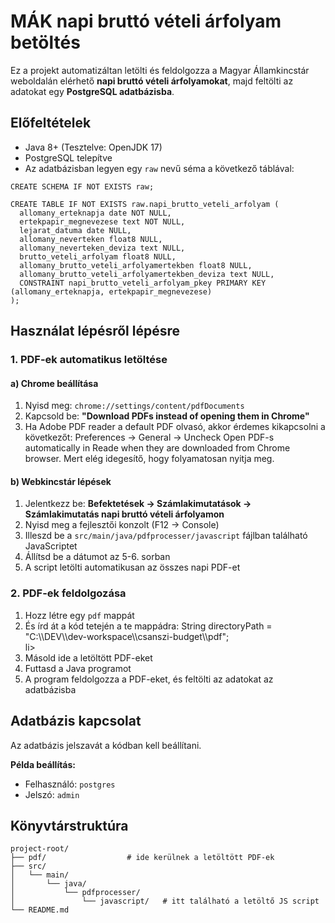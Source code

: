 <!DOCTYPE html>
<html lang="hu">
<head>
  <meta charset="UTF-8">
</head>
<body>

<h1>MÁK napi bruttó vételi árfolyam betöltés</h1>

<p>
Ez a projekt automatizáltan letölti és feldolgozza a Magyar Államkincstár weboldalán elérhető
<strong>napi bruttó vételi árfolyamokat</strong>, majd feltölti az adatokat egy
<strong>PostgreSQL adatbázisba</strong>.
</p>

<h2>Előfeltételek</h2>

<ul>
  <li>Java 8+ (Tesztelve: OpenJDK 17)</li>
  <li>PostgreSQL telepítve</li>
  <li>Az adatbázisban legyen egy <code>raw</code> nevű séma a következő táblával:</li>
</ul>

<pre><code>CREATE SCHEMA IF NOT EXISTS raw;

CREATE TABLE IF NOT EXISTS raw.napi_brutto_veteli_arfolyam (
  allomany_erteknapja date NOT NULL,
  ertekpapir_megnevezese text NOT NULL,
  lejarat_datuma date NULL,
  allomany_neverteken float8 NULL,
  allomany_neverteken_deviza text NULL,
  brutto_veteli_arfolyam float8 NULL,
  allomany_brutto_veteli_arfolyamertekben float8 NULL,
  allomany_brutto_veteli_arfolyamertekben_deviza text NULL,
  CONSTRAINT napi_brutto_veteli_arfolyam_pkey PRIMARY KEY (allomany_erteknapja, ertekpapir_megnevezese)
);</code></pre>

<h2>Használat lépésről lépésre</h2>

<h3>1. PDF-ek automatikus letöltése</h3>

<h4>a) Chrome beállítása</h4>
<ol>
  <li>Nyisd meg: <code>chrome://settings/content/pdfDocuments</code></li>
  <li>Kapcsold be: <strong>"Download PDFs instead of opening them in Chrome"</strong></li>
  <li>Ha Adobe PDF reader a default PDF olvasó, akkor érdemes kikapcsolni a következőt: Preferences -> General -> Uncheck Open PDF-s automatically in Reade when they are downloaded from Chrome browser. Mert elég idegesítő, hogy folyamatosan nyitja meg.</strong></li>
</ol>

<h4>b) Webkincstár lépések</h4>
<ol>
  <li>Jelentkezz be: <strong>Befektetések → Számlakimutatások → Számlakimutatás napi bruttó vételi árfolyamon</strong></li>
  <li>Nyisd meg a fejlesztői konzolt (F12 → Console)</li>
  <li>Illeszd be a <code>src/main/java/pdfprocesser/javascript</code> fájlban található JavaScriptet</li>
  <li>Állítsd be a dátumot az 5-6. sorban</li>
  <li>A script letölti automatikusan az összes napi PDF-et</li>
</ol>

<h3>2. PDF-ek feldolgozása</h3>

<ol>
  <li>Hozz létre egy <code>pdf</code> mappát</li>
  <li>És írd át a kód tetején a te mappádra: 		String directoryPath = "C:\\DEV\\dev-workspace\\csanszi-budget\\pdf"; </li>li>
  <li>Másold ide a letöltött PDF-eket</li>
  <li>Futtasd a Java programot</li>
  <li>A program feldolgozza a PDF-eket, és feltölti az adatokat az adatbázisba</li>
</ol>

<h2>Adatbázis kapcsolat</h2>

<p>Az adatbázis jelszavát a kódban kell beállítani.</p>

<p><strong>Példa beállítás:</strong></p>
<ul>
  <li>Felhasználó: <code>postgres</code></li>
  <li>Jelszó: <code>admin</code></li>
</ul>

<h2>Könyvtárstruktúra</h2>

<pre><code>project-root/
├── pdf/                  # ide kerülnek a letöltött PDF-ek
├── src/
│   └── main/
│       └── java/
│           └── pdfprocesser/
│               └── javascript/   # itt található a letöltő JS script
└── README.md</code></pre>



</body>
</html>
